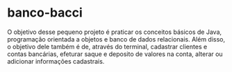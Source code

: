 # banco-bacci

O objetivo desse pequeno projeto é praticar os conceitos básicos de Java, programação orientada a objetos e banco de dados relacionais. Além disso, o objetivo dele também é de, através do terminal, cadastrar clientes e contas bancárias, efeturar saque e deposito de valores na conta, alterar ou adicionar informações cadastrais.

